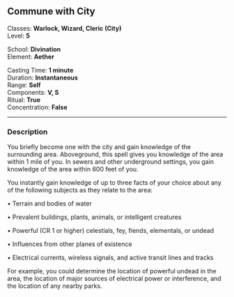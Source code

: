## Commune with City

Classes: **Warlock, Wizard, Cleric (City)**  
Level: **5**  

School: **Divination**  
Element: **Aether**  

Casting Time: **1 minute**  
Duration: **Instantaneous**  
Range: **Self**  
Components: **V, S**  
Ritual: **True**  
Concentration: **False**  

------

### Description

You briefly become one with the city and gain knowledge of the surrounding area. Aboveground, this spell gives you knowledge of the area within 1 mile of you. In sewers and other underground settings, you gain knowledge of the area within 600 feet of you.

You instantly gain knowledge of up to three facts of your choice about any of the following subjects as they relate to the area:

• Terrain and bodies of water

• Prevalent buildings, plants, animals, or intelligent creatures

• Powerful (CR 1 or higher) celestials, fey, fiends, elementals, or undead

• Influences from other planes of existence

• Electrical currents, wireless signals, and active transit lines and tracks

For example, you could determine the location of powerful undead in the area, the location of major sources of electrical power or interference, and the location of any nearby parks. 